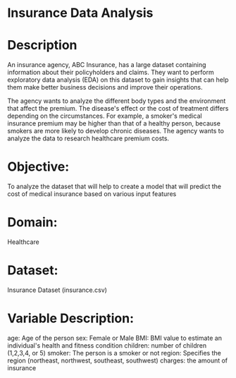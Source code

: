 # Insurance Data Analysis

# Description

An insurance agency, ABC Insurance, has a large dataset containing information about their policyholders and claims. They want to perform exploratory data analysis (EDA) on this dataset to gain insights that can help them make better business decisions and improve their operations.

The agency wants to analyze the different body types and the environment that affect the premium. The disease's effect or the cost of treatment differs depending on the circumstances. For example, a smoker's medical insurance premium may be higher than that of a healthy person, because smokers are more likely to develop chronic diseases. The agency wants to analyze the data to research healthcare premium costs.

 
# Objective: 

To analyze the dataset that will help to create a model that will predict the cost of medical insurance based on various input features

# Domain: 

Healthcare

# Dataset: 

Insurance Dataset (insurance.csv)

# Variable Description:

age:	Age of the person
sex:	Female or Male
BMI: BMI value to estimate an individual's health and fitness condition
children: number of children (1,2,3,4, or 5)
smoker:	The person is a smoker or not
region:	Specifies the region (northeast, northwest, southeast, southwest)
charges:	the amount of insurance



